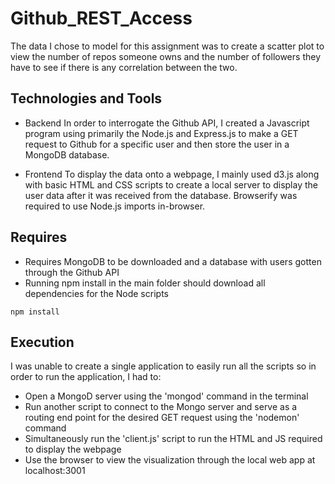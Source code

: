 # Github_REST_Access
The data I chose to model for this assignment was to create a scatter plot to view the number of repos someone owns and the number of followers they have to see if there is any correlation between the two.

## **Technologies and Tools**
- Backend 
In order to interrogate the Github API, I created a Javascript program using primarily the Node.js and Express.js to make a GET request to Github for a specific user and then store the user in a MongoDB database.

- Frontend
To display the data onto a webpage, I mainly used d3.js along with basic HTML and CSS scripts to create a local server to display the user data after it was received from the database. Browserify was required to use Node.js imports in-browser.

## **Requires**
- Requires MongoDB to be downloaded and a database with users gotten through the Github API
- Running npm install in the main folder should download all dependencies for the Node scripts

```
npm install
``` 


## **Execution**
I was unable to create a single application to easily run all the scripts so in order to run the application, I had to: 
- Open a MongoD server using the 'mongod' command in the terminal
- Run another script to connect to the Mongo server and serve as a routing end point for the desired GET request using the 'nodemon' command
- Simultaneously run the 'client.js' script to run the HTML and JS required to display the webpage
- Use the browser to view the visualization through the local web app at localhost:3001
